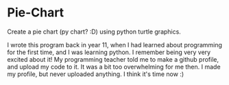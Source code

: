 # Pie-Chart
Create a pie chart (py chart? :D) using python turtle graphics.

I wrote this program back in year 11, when I had learned about programming for the first time, and I was learning python.
I remember being very very excited about it! My programming teacher told me to make a github profile, and upload my code to it.
It was a bit too overwhelming for me then. I made my profile, but never uploaded anything.
I think it's time now :)
